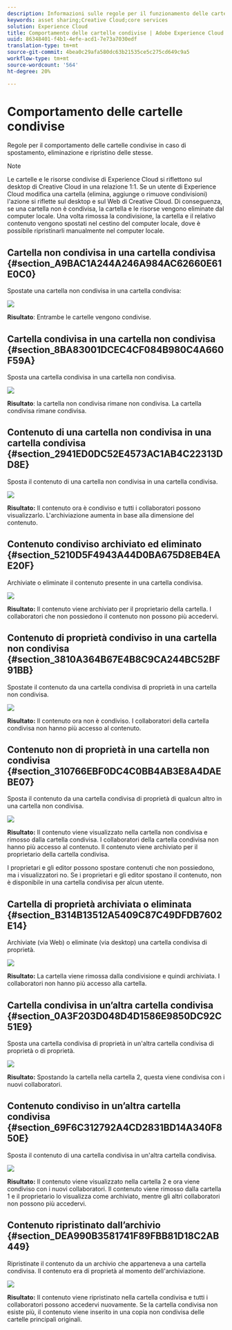 ```yaml
---
description: Informazioni sulle regole per il funzionamento delle cartelle condivise quando vengono spostate, eliminate e ripristinate in  Experience Cloud.
keywords: asset sharing;Creative Cloud;core services
solution: Experience Cloud
title: Comportamento delle cartelle condivise | Adobe Experience Cloud
uuid: 86348401-f4b1-4efe-acd1-7e73a7030edf
translation-type: tm+mt
source-git-commit: 4bea0c29afa580dc63b21535ce5c275cd649c9a5
workflow-type: tm+mt
source-wordcount: '564'
ht-degree: 20%

---
```



# Comportamento delle cartelle condivise

Regole per il comportamento delle cartelle condivise in caso di spostamento, eliminazione e ripristino delle stesse.

>[!NOTE]
>
>Le cartelle e le risorse condivise di Experience Cloud si riflettono sul desktop di Creative Cloud in una relazione 1:1. Se un utente di Experience Cloud modifica una cartella (elimina, aggiunge o rimuove condivisioni) l&#39;azione si riflette sul desktop e sul Web di Creative Cloud. Di conseguenza, se una cartella non è condivisa, la cartella e le risorse vengono eliminate dal computer locale. Una volta rimossa la condivisione, la cartella e il relativo contenuto vengono spostati nel cestino del computer locale, dove è possibile ripristinarli manualmente nel computer locale.

## Cartella non condivisa in una cartella condivisa {#section_A9BAC1A244A246A984AC62660E61E0C0}

Spostate una cartella non condivisa in una cartella condivisa:

![](assets/01_assets_move.png)

**Risultato**: Entrambe le cartelle vengono condivise.

## Cartella condivisa in una cartella non condivisa {#section_8BA83001DCEC4CF084B980C4A660F59A}

Sposta una cartella condivisa in una cartella non condivisa.

![](assets/02_assets_move.png)

**Risultato**: la cartella non condivisa rimane non condivisa. La cartella condivisa rimane condivisa.

## Contenuto di una cartella non condivisa in una cartella condivisa {#section_2941ED0DC52E4573AC1AB4C22313DD8E}

Sposta il contenuto di una cartella non condivisa in una cartella condivisa.

![](assets/03_assets_move.png)

**Risultato:** Il contenuto ora è condiviso e tutti i collaboratori possono visualizzarlo. L&#39;archiviazione aumenta in base alla dimensione del contenuto.

## Contenuto condiviso archiviato ed eliminato {#section_5210D5F4943A44D0BA675D8EB4EAE20F}

Archiviate o eliminate il contenuto presente in una cartella condivisa.

![](assets/04_assets_move.png)

**Risultato:** Il contenuto viene archiviato per il proprietario della cartella. I collaboratori che non possiedono il contenuto non possono più accedervi.

## Contenuto di proprietà condiviso in una cartella non condivisa {#section_3810A364B67E4B8C9CA244BC52BF91BB}

Spostate il contenuto da una cartella condivisa di proprietà in una cartella non condivisa.

![](assets/05_assets_move.png)

**Risultato:** Il contenuto ora non è condiviso. I collaboratori della cartella condivisa non hanno più accesso al contenuto.

## Contenuto non di proprietà in una cartella non condivisa {#section_310766EBF0DC4C0BB4AB3E8A4DAEBE07}

Sposta il contenuto da una cartella condivisa di proprietà di qualcun altro in una cartella non condivisa.

![](assets/06_assets_move.png)

**Risultato:** Il contenuto viene visualizzato nella cartella non condivisa e rimosso dalla cartella condivisa. I collaboratori della cartella condivisa non hanno più accesso al contenuto. Il contenuto viene archiviato per il proprietario della cartella condivisa.

I proprietari e gli editor possono spostare contenuti che non possiedono, ma i visualizzatori no. Se i proprietari e gli editor spostano il contenuto, non è disponibile in una cartella condivisa per alcun utente.

## Cartella di proprietà archiviata o eliminata {#section_B314B13512A5409C87C49DFDB7602E14}

Archiviate (via Web) o eliminate (via desktop) una cartella condivisa di proprietà.

![](assets/07_assets_move.png)

**Risultato:** La cartella viene rimossa dalla condivisione e quindi archiviata. I collaboratori non hanno più accesso alla cartella.

## Cartella condivisa in un’altra cartella condivisa {#section_0A3F203D048D4D1586E9850DC92C51E9}

Sposta una cartella condivisa di proprietà in un&#39;altra cartella condivisa di proprietà o di proprietà.

![](assets/09_assets_move.png)

**Risultato:** Spostando la cartella nella cartella 2, questa viene condivisa con i nuovi collaboratori.

## Contenuto condiviso in un’altra cartella condivisa {#section_69F6C312792A4CD2831BD14A340F850E}

Sposta il contenuto di una cartella condivisa in un&#39;altra cartella condivisa.

![](assets/11_assets_move.png)

**Risultato:** Il contenuto viene visualizzato nella cartella 2 e ora viene condiviso con i nuovi collaboratori. Il contenuto viene rimosso dalla cartella 1 e il proprietario lo visualizza come archiviato, mentre gli altri collaboratori non possono più accedervi.

## Contenuto ripristinato dall’archivio {#section_DEA990B3581741F89FBB81D18C2AB449}

Ripristinate il contenuto da un archivio che apparteneva a una cartella condivisa. Il contenuto era di proprietà al momento dell&#39;archiviazione.

![](assets/12_assets_move.png)

**Risultato:** Il contenuto viene ripristinato nella cartella condivisa e tutti i collaboratori possono accedervi nuovamente. Se la cartella condivisa non esiste più, il contenuto viene inserito in una copia non condivisa delle cartelle principali originali.
